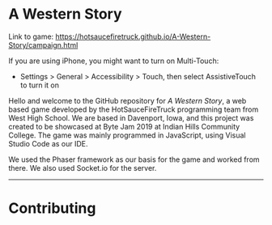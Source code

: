 # A Western Story

Link to game: https://hotsaucefiretruck.github.io/A-Western-Story/campaign.html

If you are using iPhone, you might want to turn on Multi-Touch:

- Settings > General > Accessibility > Touch, then select AssistiveTouch to turn it on

Hello and welcome to the GitHub repository for _A Western Story_, a web based game developed by the HotSauceFireTruck programming team from West High School. We are based in Davenport, Iowa, and this project was created to be showcased at Byte Jam 2019 at Indian Hills Community College. The game was mainly programmed in JavaScript, using Visual Studio Code as our IDE. 

We used the Phaser framework as our basis for the game and worked from there. We also used Socket.io for the server.
<hr>
<h1>Contributing</h1>
